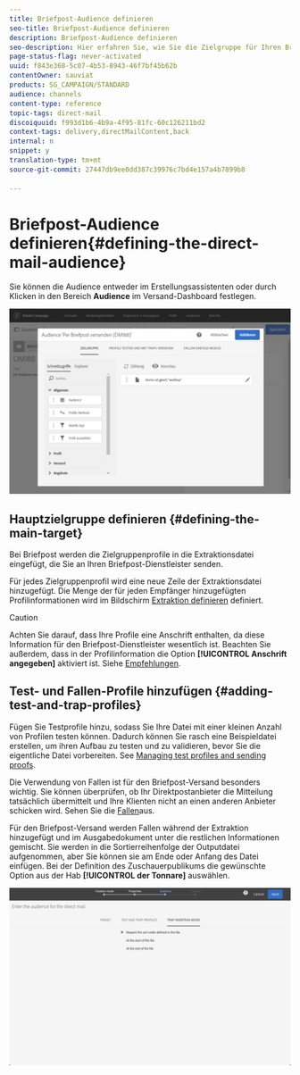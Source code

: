 ```yaml
---
title: Briefpost-Audience definieren
seo-title: Briefpost-Audience definieren
description: Briefpost-Audience definieren
seo-description: Hier erfahren Sie, wie Sie die Zielgruppe für Ihren Briefpostversand definieren.
page-status-flag: never-activated
uuid: f843e368-5c07-4b53-8943-46f7bf45b62b
contentOwner: sauviat
products: SG_CAMPAIGN/STANDARD
audience: channels
content-type: reference
topic-tags: direct-mail
discoiquuid: f993d1b6-4b9a-4f95-81fc-60c126211bd2
context-tags: delivery,directMailContent,back
internal: n
snippet: y
translation-type: tm+mt
source-git-commit: 27447db9ee0dd387c39976c7bd4e157a4b7899b8

---
```



# Briefpost-Audience definieren{#defining-the-direct-mail-audience}

Sie können die Audience entweder im Erstellungsassistenten oder durch Klicken in den Bereich **Audience** im Versand-Dashboard festlegen.

![](assets/direct_mail_15.png)

## Hauptzielgruppe definieren  {#defining-the-main-target}

Bei Briefpost werden die Zielgruppenprofile in die Extraktionsdatei eingefügt, die Sie an Ihren Briefpost-Dienstleister senden.

Für jedes Zielgruppenprofil wird eine neue Zeile der Extraktionsdatei hinzugefügt. Die Menge der für jeden Empfänger hinzugefügten Profilinformationen wird im Bildschirm [Extraktion definieren](../../channels/using/defining-the-direct-mail-content.md#defining-the-extraction) definiert.

>[!CAUTION]
>
>Achten Sie darauf, dass Ihre Profile eine Anschrift enthalten, da diese Information für den Briefpost-Dienstleister wesentlich ist. Beachten Sie außerdem, dass in der Profilinformation die Option **[!UICONTROL Anschrift angegeben]** aktiviert ist. Siehe [Empfehlungen](../../channels/using/about-direct-mail.md#recommendations).

## Test- und Fallen-Profile hinzufügen  {#adding-test-and-trap-profiles}

Fügen Sie Testprofile hinzu, sodass Sie Ihre Datei mit einer kleinen Anzahl von Profilen testen können. Dadurch können Sie rasch eine Beispieldatei erstellen, um ihren Aufbau zu testen und zu validieren, bevor Sie die eigentliche Datei vorbereiten. See [Managing test profiles and sending proofs](../../sending/using/managing-test-profiles-and-sending-proofs.md).

Die Verwendung von Fallen ist für den Briefpost-Versand besonders wichtig. Sie können überprüfen, ob Ihr Direktpostanbieter die Mitteilung tatsächlich übermittelt und Ihre Klienten nicht an einen anderen Anbieter schicken wird. Sehen Sie die [Fallen](../../sending/using/managing-test-profiles-and-sending-proofs.md#using-traps)aus.

Für den Briefpost-Versand werden Fallen während der Extraktion hinzugefügt und im Ausgabedokument unter die restlichen Informationen gemischt. Sie werden in die Sortierreihenfolge der Outputdatei aufgenommen, aber Sie können sie am Ende oder Anfang des Datei einfügen. Bei der Definition des Zuschauerpublikums die gewünschte Option aus der Hab **[!UICONTROL der Tonnare]** auswählen.

![](assets/direct_mail_trap_insertion_mode.png)
